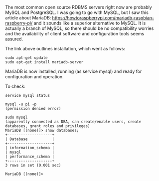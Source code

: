 The most common open source RDBMS servers right now are probably MySQL and PostgreSQL.  I was going to go with MySQL, but I saw
this article about MariaDB: https://howtoraspberrypi.com/mariadb-raspbian-raspberry-pi/ and it sounds like a superior alternative
to MySQL.  It is actually a branch of MySQL, so there should be no compatibility worries and the availability of client software
and configuration tools seems assured.

The link above outlines installation, which went as follows:

```shell
sudo apt-get update
sudo apt-get install mariadb-server
```

MariaDB is now installed, running (as service mysql) and ready for configuration and operation.

To check:

```shell
service mysql status
```

```shell
mysql -u pi -p
(permission denied error)
```

```shell
sudo mysql
(apparently connected as DBA, can create/enable users, create databases, grant roles and privileges)
MariaDB [(none)]> show databases;
+--------------------+
| Database           |
+--------------------+
| information_schema |
| mysql              |
| performance_schema |
+--------------------+
3 rows in set (0.001 sec)

MariaDB [(none)]>
```

